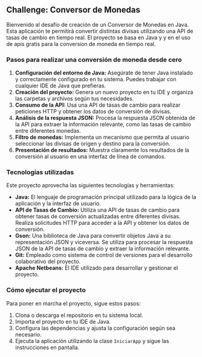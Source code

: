 ## Challenge: Conversor de Monedas 

Bienvenido al desafío de creación de un Conversor de Monedas en Java. Esta aplicación te permitirá convertir distintas divisas utilizando una API de tasas de cambio en tiempo real. El proyecto se basa en Java y y en el uso de apis gratis para la conversion de moneda en tiempo real.

### Pasos para realizar una conversión de moneda desde cero

1. **Configuración del entorno de Java:** Asegúrate de tener Java instalado y correctamente configurado en tu sistema. Puedes trabajar con cualquier IDE de Java que prefieras.
2. **Creación del proyecto:** Genera un nuevo proyecto en tu IDE y organiza las carpetas y archivos según tus necesidades.
3. **Consumo de la API:** Usa una API de tasas de cambio para realizar peticiones HTTP y obtener los datos de conversión de divisas.
4. **Análisis de la respuesta JSON:** Procesa la respuesta JSON obtenida de la API para extraer la información relevante, como las tasas de cambio entre diferentes monedas.
5. **Filtro de monedas:** Implementa un mecanismo que permita al usuario seleccionar las divisas de origen y destino para la conversión.
6. **Presentación de resultados:** Muestra claramente los resultados de la conversión al usuario en una interfaz de línea de comandos.

### Tecnologías utilizadas 

Este proyecto aprovecha las siguientes tecnologías y herramientas:

- **Java:** El lenguaje de programación principal utilizado para la lógica de la aplicación y la interfaz de usuario.
- **API de Tasas de Cambio:** Utiliza una API de tasas de cambio para obtener tasas de conversión actualizadas entre diferentes divisas. Realiza solicitudes HTTP para acceder a la API y obtener los datos de conversión.
- **Gson:** Una biblioteca de Java para convertir objetos Java a su representación JSON y viceversa. Se utiliza para procesar la respuesta JSON de la API de tasas de cambio y extraer la información relevante.
- **Git:** Empleado como sistema de control de versiones para el desarrollo colaborativo del proyecto.
- **Apache Netbeans:** El IDE utilizado para desarrollar y gestionar el proyecto.

### Cómo ejecutar el proyecto

Para poner en marcha el proyecto, sigue estos pasos:

1. Clona o descarga el repositorio en tu sistema local.
2. Importa el proyecto en tu IDE de Java.
3. Configura las dependencias y ajusta la configuración según sea necesario.
4. Ejecuta la aplicación utilizando la clase `IniciarApp` y sigue las instrucciones en pantalla.
